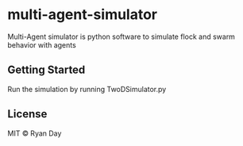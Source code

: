 # multi-agent-simulator
Multi-Agent simulator is python software to simulate flock and swarm behavior with agents

## Getting Started

Run the simulation by running TwoDSimulator.py

## License

MIT © Ryan Day
